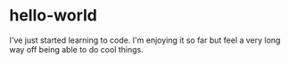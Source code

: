 # hello-world

I've just started learning to code. 
I'm enjoying it so far but feel a very long way off being able to do cool things.
